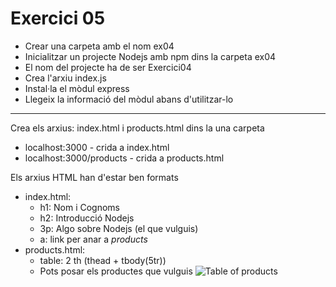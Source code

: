 # Exercici 05
- Crear una carpeta amb el nom ex04
- Inicialitzar un projecte Nodejs amb npm dins la carpeta ex04
- El nom del projecte ha de ser Exercici04
- Crea l'arxiu index.js
- Instal·la el mòdul express
- Llegeix la informació del mòdul abans d'utilitzar-lo
---

Crea els arxius: index.html i products.html dins la una carpeta
- localhost:3000 - crida a index.html
- localhost:3000/products - crida a products.html

Els arxius HTML han d'estar ben formats
- index.html:
  - h1: Nom i Cognoms
  - h2: Introducció Nodejs
  - 3p: Algo sobre Nodejs (el que vulguis)
  - a: link per anar a _products_
- products.html:
  - table: 2 th (thead + tbody(5tr))
  - Pots posar els productes que vulguis
  ![Table of products](../img/ex05Products.png)
